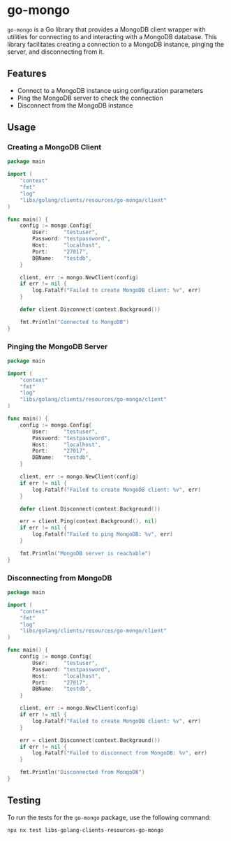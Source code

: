 # go-mongo

`go-mongo` is a Go library that provides a MongoDB client wrapper with utilities for connecting to and interacting with a MongoDB database. This library facilitates creating a connection to a MongoDB instance, pinging the server, and disconnecting from it.

## Features

- Connect to a MongoDB instance using configuration parameters
- Ping the MongoDB server to check the connection
- Disconnect from the MongoDB instance

## Usage

### Creating a MongoDB Client

```go
package main

import (
	"context"
	"fmt"
	"log"
	"libs/golang/clients/resources/go-mongo/client"
)

func main() {
	config := mongo.Config{
		User:     "testuser",
		Password: "testpassword",
		Host:     "localhost",
		Port:     "27017",
		DBName:   "testdb",
	}

	client, err := mongo.NewClient(config)
	if err != nil {
		log.Fatalf("Failed to create MongoDB client: %v", err)
	}

	defer client.Disconnect(context.Background())

	fmt.Println("Connected to MongoDB")
}
```

### Pinging the MongoDB Server

```go
package main

import (
	"context"
	"fmt"
	"log"
	"libs/golang/clients/resources/go-mongo/client"
)

func main() {
	config := mongo.Config{
		User:     "testuser",
		Password: "testpassword",
		Host:     "localhost",
		Port:     "27017",
		DBName:   "testdb",
	}

	client, err := mongo.NewClient(config)
	if err != nil {
		log.Fatalf("Failed to create MongoDB client: %v", err)
	}

	defer client.Disconnect(context.Background())

	err = client.Ping(context.Background(), nil)
	if err != nil {
		log.Fatalf("Failed to ping MongoDB: %v", err)
	}

	fmt.Println("MongoDB server is reachable")
}
```

### Disconnecting from MongoDB

```go
package main

import (
	"context"
	"fmt"
	"log"
	"libs/golang/clients/resources/go-mongo/client"
)

func main() {
	config := mongo.Config{
		User:     "testuser",
		Password: "testpassword",
		Host:     "localhost",
		Port:     "27017",
		DBName:   "testdb",
	}

	client, err := mongo.NewClient(config)
	if err != nil {
		log.Fatalf("Failed to create MongoDB client: %v", err)
	}

	err = client.Disconnect(context.Background())
	if err != nil {
		log.Fatalf("Failed to disconnect from MongoDB: %v", err)
	}

	fmt.Println("Disconnected from MongoDB")
}
```

## Testing

To run the tests for the `go-mongo` package, use the following command:

```sh
npx nx test libs-golang-clients-resources-go-mongo
```

